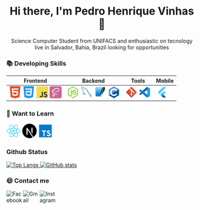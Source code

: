 <h1 align=center> Hi there, I'm Pedro Henrique Vinhas👋 </h1>

<p align=center> Science Computer Student from UNIFACS and enthusiastic on tecnology live in Salvador, Bahia, Brazil looking for opportunities </p>


### 📚 Developing Skills
<table>
    <thead>
        <th>Frontend</th>
        <th>Backend</th>
        <th> Tools </th>
        <th> Mobile </th>
    </thead>
    <tbody>
        <td valign="top">
            <img src="/icons/html5.svg"
            width="32"
            />
            <img src="/icons/css3.svg"
            width="32"
            />
            <img src="/icons/javascript.svg" 
            width="32"
            />
             <img src="/icons/SaSS.svg" 
            width="32"
            />
        </td>
        <td valign="top">
            <img src="/icons/node.png" 
            width="32"
            />
            <img src="/icons/my-sql.svg"
            width="32"
            />
            <img src="/icons/sqlite.svg" 
            width="32"
            />
             <img src="/icons/c.svg" 
            width="32"
            />
        </td>
        <td valign="top">
            <img src="/icons/git.svg" 
            width="32"
            />
            <img src="/icons/vscode.svg" 
            width="32"
            />
        </td>
        <td valign="top">
        <img src="/icons/flutter.svg" 
            width="32"
            />
        </td>
    </tbody>
</table>
 
### 🚀 Want to Learn

<div>
<img width="38" src="/icons/react.svg" alt="React"/>
<img width="38" src="/icons/nextjs.svg" alt="Nextjs"/>
<img width="38" src="/icons/typescript.svg" alt="Typescript"/>
</div>

### Github Status

<p>
<a href="https://github.com/pedrovinhas">
      <img  src="https://github-readme-stats.vercel.app/api/top-langs/?username=pedrovinhas&theme=vision-friendly-dark" alt="Top Langs" />
      <img  src="https://github-readme-stats.vercel.app/api?username=pedrovinhas&show_icons=true&count_private=true&theme=vision-friendly-dark" alt="GitHub stats"/>
</a>
</p>

### 😄 Contact me 

<p>
<a href="https://www.linkedin.com/in/pedro-henrique-vinhas-a049861b8/"><img align="left" alt="Facebook" width="44px" src="https://www.flaticon.com/svg/static/icons/svg/174/174857.svg"/></a>

<a href="mailto:peuvinhas2@gmail.com"><img align="left" alt="Gmail" width="44px" src="https://www.flaticon.com/svg/vstatic/svg/281/281769.svg?token=exp=1615343918~hmac=0dd0a5646e1d55524d1a25ed468e44c5"/></a>

<a href="https://www.instagram.com/peuvinhas"><img align="left" alt="Instagram" width="44px" src="https://www.flaticon.com/svg/static/icons/svg/1384/1384063.svg"/></a>

